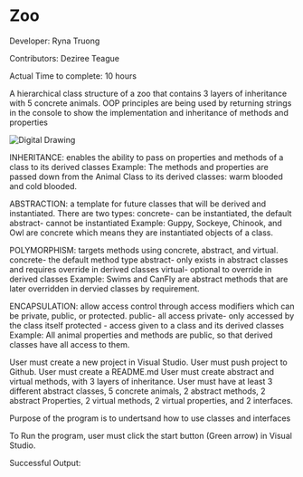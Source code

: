 # Zoo

Developer: Ryna Truong

Contributors: Deziree Teague

Actual Time to complete: 10 hours

A hierarchical class structure of a zoo that contains 3 layers of inheritance with 5 concrete animals. OOP principles are being used by returning strings in the console to show the implementation and inheritance of methods and properties

![Digital Drawing]()

INHERITANCE: enables the ability to pass on properties and methods of a class to its derived classes
Example: The methods and properties are passed down from the Animal Class to its derived classes: warm blooded and cold blooded.

ABSTRACTION: a template for future classes that will be derived and instantiated. There are two types:
concrete- can be instantiated, the default
abstract- cannot be instantiated
Example: Guppy, Sockeye, Chinook, and Owl are concrete which means they are instantiated objects of a class.

POLYMORPHISM: targets methods using concrete, abstract, and virtual.
concrete- the default method type
abstract- only exists in abstract classes and requires override in derived classes
virtual- optional to override in derived classes
Example: Swims and CanFly are abstract methods that are later overridden in dervied classes by requirement.

ENCAPSULATION: allow access control through access modifiers which can be private, public, or protected.
public- all access
private- only accessed by the class itself
protected - access given to a class and its derived classes
Example: All animal properties and methods are public, so that derived classes have all access to them.

User must create a new project in Visual Studio. User must push project to Github. User must create a README.md User must create abstract and virtual methods, with 3 layers of inheritance. User must have at least 3 different abstract classes, 5 concrete animals, 2 abstract methods, 2 abstract Properties, 2 virtual methods, 2 virtual properties, and 2 interfaces.

Purpose of the program is to undertsand how to use classes and interfaces 

To Run the program, user must click the start button (Green arrow) in Visual Studio.

Successful Output:
